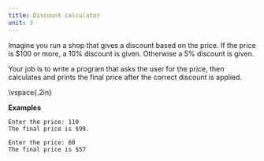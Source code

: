 ```yaml
---
title: Discount calculator
unit: 3
---
```


Imagine you run a shop that gives a discount based on the price. If the price is $100 or more, a 10% discount is given. Otherwise a 5% discount is given.

Your job is to write a program that asks the user for the price, then calculates and prints the final price after the correct discount is applied.

\vspace{.2in}

**Examples**

```text
Enter the price: 110
The final price is $99.

Enter the price: 60
The final price is $57
```
